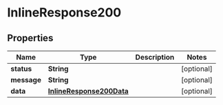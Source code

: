 # InlineResponse200

## Properties
Name | Type | Description | Notes
------------ | ------------- | ------------- | -------------
**status** | **String** |  |  [optional]
**message** | **String** |  |  [optional]
**data** | [**InlineResponse200Data**](InlineResponse200Data.md) |  |  [optional]
